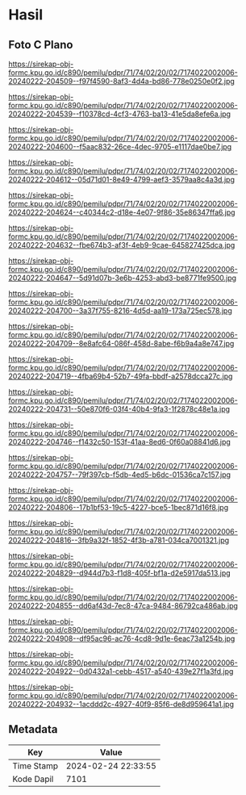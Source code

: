 # Hasil

## Foto C Plano

https://sirekap-obj-formc.kpu.go.id/c890/pemilu/pdpr/71/74/02/20/02/7174022002006-20240222-204509--f97f4590-8af3-4d4a-bd86-778e0250e0f2.jpg

https://sirekap-obj-formc.kpu.go.id/c890/pemilu/pdpr/71/74/02/20/02/7174022002006-20240222-204539--f10378cd-4cf3-4763-ba13-41e5da8efe6a.jpg

https://sirekap-obj-formc.kpu.go.id/c890/pemilu/pdpr/71/74/02/20/02/7174022002006-20240222-204600--f5aac832-26ce-4dec-9705-e1117dae0be7.jpg

https://sirekap-obj-formc.kpu.go.id/c890/pemilu/pdpr/71/74/02/20/02/7174022002006-20240222-204612--05d71d01-8e49-4799-aef3-3579aa8c4a3d.jpg

https://sirekap-obj-formc.kpu.go.id/c890/pemilu/pdpr/71/74/02/20/02/7174022002006-20240222-204624--c40344c2-d18e-4e07-9f86-35e86347ffa6.jpg

https://sirekap-obj-formc.kpu.go.id/c890/pemilu/pdpr/71/74/02/20/02/7174022002006-20240222-204632--fbe674b3-af3f-4eb9-9cae-645827425dca.jpg

https://sirekap-obj-formc.kpu.go.id/c890/pemilu/pdpr/71/74/02/20/02/7174022002006-20240222-204647--5d91d07b-3e6b-4253-abd3-be8771fe9500.jpg

https://sirekap-obj-formc.kpu.go.id/c890/pemilu/pdpr/71/74/02/20/02/7174022002006-20240222-204700--3a37f755-8216-4d5d-aa19-173a725ec578.jpg

https://sirekap-obj-formc.kpu.go.id/c890/pemilu/pdpr/71/74/02/20/02/7174022002006-20240222-204709--8e8afc64-086f-458d-8abe-f6b9a4a8e747.jpg

https://sirekap-obj-formc.kpu.go.id/c890/pemilu/pdpr/71/74/02/20/02/7174022002006-20240222-204719--4fba69b4-52b7-49fa-bbdf-a2578dcca27c.jpg

https://sirekap-obj-formc.kpu.go.id/c890/pemilu/pdpr/71/74/02/20/02/7174022002006-20240222-204731--50e870f6-03f4-40b4-9fa3-1f2878c48e1a.jpg

https://sirekap-obj-formc.kpu.go.id/c890/pemilu/pdpr/71/74/02/20/02/7174022002006-20240222-204746--f1432c50-153f-41aa-8ed6-0f60a08841d6.jpg

https://sirekap-obj-formc.kpu.go.id/c890/pemilu/pdpr/71/74/02/20/02/7174022002006-20240222-204757--79f397cb-f5db-4ed5-b6dc-01536ca7c157.jpg

https://sirekap-obj-formc.kpu.go.id/c890/pemilu/pdpr/71/74/02/20/02/7174022002006-20240222-204806--17b1bf53-19c5-4227-bce5-1bec871d16f8.jpg

https://sirekap-obj-formc.kpu.go.id/c890/pemilu/pdpr/71/74/02/20/02/7174022002006-20240222-204816--3fb9a32f-1852-4f3b-a781-034ca7001321.jpg

https://sirekap-obj-formc.kpu.go.id/c890/pemilu/pdpr/71/74/02/20/02/7174022002006-20240222-204829--d944d7b3-f1d8-405f-bf1a-d2e5917da513.jpg

https://sirekap-obj-formc.kpu.go.id/c890/pemilu/pdpr/71/74/02/20/02/7174022002006-20240222-204855--dd6af43d-7ec8-47ca-9484-86792ca486ab.jpg

https://sirekap-obj-formc.kpu.go.id/c890/pemilu/pdpr/71/74/02/20/02/7174022002006-20240222-204908--df95ac96-ac76-4cd8-9d1e-6eac73a1254b.jpg

https://sirekap-obj-formc.kpu.go.id/c890/pemilu/pdpr/71/74/02/20/02/7174022002006-20240222-204922--0d0432a1-cebb-4517-a540-439e27f1a3fd.jpg

https://sirekap-obj-formc.kpu.go.id/c890/pemilu/pdpr/71/74/02/20/02/7174022002006-20240222-204932--1acddd2c-4927-40f9-85f6-de8d959641a1.jpg


## Metadata

| Key        | Value               |
| ---------- | ------------------- |
| Time Stamp | 2024-02-24 22:33:55 |
| Kode Dapil | 7101                |



